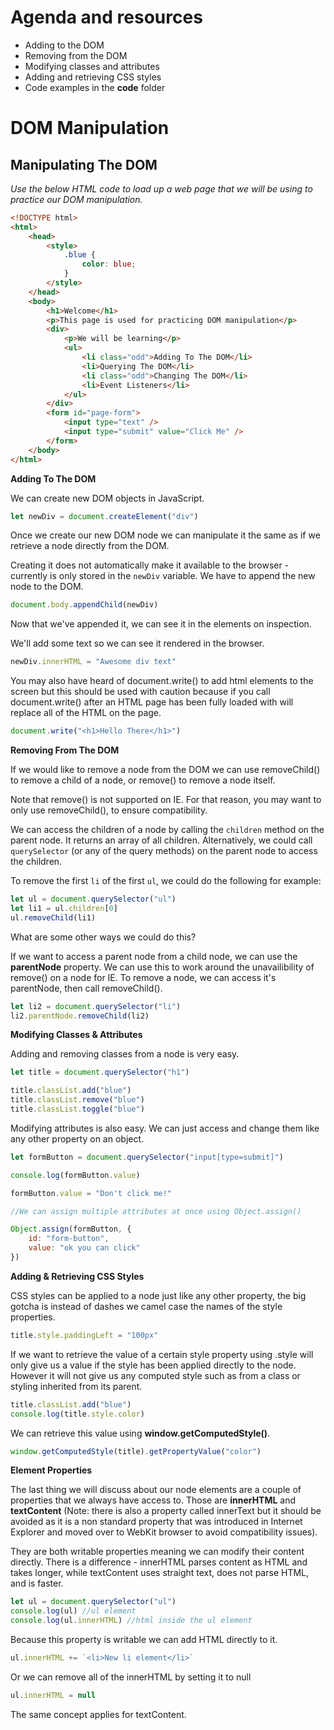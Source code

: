 # Agenda and resources

- Adding to the DOM
- Removing from the DOM
- Modifying classes and attributes
- Adding and retrieving CSS styles
- Code examples in the **code** folder

# DOM Manipulation

## Manipulating The DOM

_Use the below HTML code to load up a web page that we will be using to practice our DOM manipulation._

```html
<!DOCTYPE html>
<html>
	<head>
		<style>
			.blue {
				color: blue;
			}
		</style>
	</head>
	<body>
		<h1>Welcome</h1>
		<p>This page is used for practicing DOM manipulation</p>
		<div>
			<p>We will be learning</p>
			<ul>
				<li class="odd">Adding To The DOM</li>
				<li>Querying The DOM</li>
				<li class="odd">Changing The DOM</li>
				<li>Event Listeners</li>
			</ul>
		</div>
		<form id="page-form">
			<input type="text" />
			<input type="submit" value="Click Me" />
		</form>
	</body>
</html>
```

**Adding To The DOM**

We can create new DOM objects in JavaScript.

```javascript
let newDiv = document.createElement("div")
```

Once we create our new DOM node we can manipulate it the same as if we retrieve a node directly from the DOM.

Creating it does not automatically make it available to the browser - currently is only stored in the `newDiv` variable. We have to append the new node to the DOM.

```javascript
document.body.appendChild(newDiv)
```

Now that we've appended it, we can see it in the elements on inspection.

We'll add some text so we can see it rendered in the browser.

```javascript
newDiv.innerHTML = "Awesome div text"
```

You may also have heard of document.write() to add html elements to the screen but this should be used with caution because if you call document.write() after an HTML page has been fully loaded with will replace all of the HTML on the page.

```javascript
document.write("<h1>Hello There</h1>")
```

**Removing From The DOM**

If we would like to remove a node from the DOM we can use removeChild() to remove a child of a node, or remove() to remove a node itself.

Note that remove() is not supported on IE. For that reason, you may want to only use removeChild(), to ensure compatibility.

We can access the children of a node by calling the `children` method on the parent node. It returns an array of all children. Alternatively, we could call `querySelector` (or any of the query methods) on the parent node to access the children.

To remove the first `li` of the first `ul`, we could do the following for example:

```javascript
let ul = document.querySelector("ul")
let li1 = ul.children[0]
ul.removeChild(li1)
```

What are some other ways we could do this?

If we want to access a parent node from a child node, we can use the **parentNode** property. We can use this to work around the unavailibility of remove() on a node for IE. To remove a node, we can access it's parentNode, then call removeChild().

```javascript
let li2 = document.querySelector("li")
li2.parentNode.removeChild(li2)
```

**Modifying Classes & Attributes**

Adding and removing classes from a node is very easy.

```javascript
let title = document.querySelector("h1")

title.classList.add("blue")
title.classList.remove("blue")
title.classList.toggle("blue")
```

Modifying attributes is also easy. We can just access and change them like any other property on an object.

```javascript
let formButton = document.querySelector("input[type=submit]")

console.log(formButton.value)

formButton.value = "Don't click me!"

//We can assign multiple attributes at once using Object.assign()

Object.assign(formButton, {
	id: "form-button",
	value: "ok you can click"
})
```

**Adding & Retrieving CSS Styles**

CSS styles can be applied to a node just like any other property, the big gotcha is instead of dashes we camel case the names of the style properties.

```javascript
title.style.paddingLeft = "100px"
```

If we want to retrieve the value of a certain style property using .style will only give us a value if the style has been applied directly to the node. However it will not give us any computed style such as from a class or styling inherited from its parent.

```javascript
title.classList.add("blue")
console.log(title.style.color)
```

We can retrieve this value using **window.getComputedStyle()**.

```javascript
window.getComputedStyle(title).getPropertyValue("color")
```

**Element Properties**

The last thing we will discuss about our node elements are a couple of properties that we always have access to. Those are **innerHTML** and **textContent** (Note: there is also a property called innerText but it should be avoided as it is a non standard property that was introduced in Internet Explorer and moved over to WebKit browser to avoid compatibility issues).

They are both writable properties meaning we can modify their content directly. There is a difference - innerHTML parses content as HTML and takes longer, while textContent uses straight text, does not parse HTML, and is faster.

```javascript
let ul = document.querySelector("ul")
console.log(ul) //ul element
console.log(ul.innerHTML) //html inside the ul element
```

Because this property is writable we can add HTML directly to it.

```javascript
ul.innerHTML += `<li>New li element</li>`
```

Or we can remove all of the innerHTML by setting it to null

```javascript
ul.innerHTML = null
```

The same concept applies for textContent.
